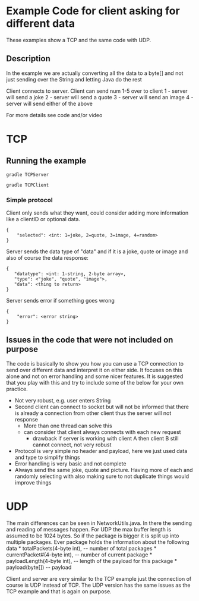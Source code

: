 # Example Code for client asking for different data
These examples show a TCP and the same code with UDP. 


## Description

In the example we are actually converting all the data to a byte[] and not just sending over the String and letting Java do the rest

Client connects to server. Client can send num 1-5 over to client
1 - server will send a joke
2 - server will send a quote
3 - server will send an image
4 - server will send either of the above

For more details see code and/or video

# TCP

## Running the example

`gradle TCPServer`

`gradle TCPClient`


### Simple protocol

Client only sends what they want, could consider adding more information like a clientID or optional data. 

```
{ 
	"selected": <int: 1=joke, 2=quote, 3=image, 4=random>
}
```
   
Server sends the data type of "data" and if it is a joke, quote or image and also of course the data response: 
   
```
{
   "datatype": <int: 1-string, 2-byte array>, 
   "type": <"joke", "quote", "image">,
   "data": <thing to return> 
}
```
   
Server sends error if something goes wrong

```
{
	"error": <error string> 
}
```
   
   
## Issues in the code that were not included on purpose
The code is basically to show you how you can use a TCP connection to send over different data and interpret it on either side. It focuses on this alone and not on error handling and some nicer features.
It is suggested that you play with this and try to include some of the below for your own practice. 

- Not very robust, e.g. user enters String
- Second client can connect to socket but will not be informed that there is already a connection from other client thus the server will not response
	- More than one thread can solve this
	- can consider that client always connects with each new request
		- drawback if server is working with client A then client B still cannot connect, not very robust
- Protocol is very simple no header and payload, here we just used data and type to simplify things
- Error handling is very basic and not complete
- Always send the same joke, quote and picture. Having more of each and randomly selecting with also making sure to not duplicate things would improve things



# UDP

The main differences can be seen in NetworkUtils.java. In there the sending and reading of messages happen. For UDP the max buffer length is assumed to be 1024 bytes. So if the package is bigger it is split up into multiple packages. Ever package holds the information about the following data
     *   totalPackets(4-byte int),  -- number of total packages
     *   currentPacket#(4-byte int),  -- number of current package
     *   payloadLength(4-byte int), -- length of the payload for this package
     *   payload(byte[]) -- payload

Client and server are very similar to the TCP example just the connection of course is UDP instead of TCP. The UDP version has the same issues as the TCP example and that is again on purpose. 

